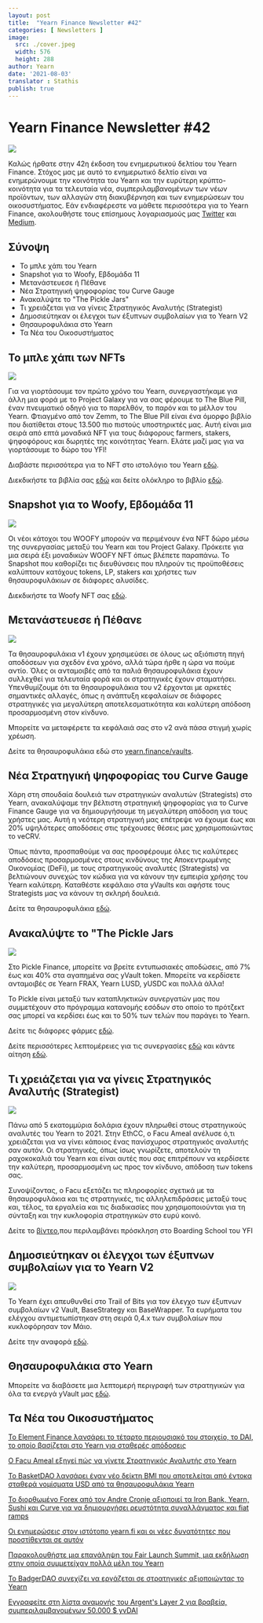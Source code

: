 ```yaml
---
layout: post
title:  "Yearn Finance Newsletter #42"
categories: [ Newsletters ]
image:
  src: ./cover.jpeg
  width: 576
  height: 288
author: Yearn
date: '2021-08-03'
translator : Stathis
publish: true
---
```


# Yearn Finance Newsletter #42

![](/_newsletters/Yearn-Finance-Newsletter-42/image1.png)

Καλώς ήρθατε στην 42η έκδοση του ενημερωτικού δελτίου του Yearn Finance. Στόχος μας με αυτό το ενημερωτικό δελτίο είναι να ενημερώνουμε την κοινότητα του Yearn και την ευρύτερη κρύπτο-κοινότητα για τα τελευταία νέα, συμπεριλαμβανομένων των νέων προϊόντων, των αλλαγών στη διακυβέρνηση και των ενημερώσεων του οικοσυστήματος. Εάν ενδιαφέρεστε να μάθετε περισσότερα για το Yearn Finance, ακολουθήστε τους επίσημους λογαριασμούς μας [Twitter](https://twitter.com/iearnfinance) και [Medium](https://medium.com/iearn).

## **Σύνοψη**

- Το μπλε χάπι του Yearn
- Snapshot για το Woofy, Εβδομάδα 11
- Μετανάστευεσε ή Πέθανε
- Νέα Στρατηγική ψηφοφορίας του Curve Gauge
- Ανακαλύψτε το "The Pickle Jars"
- Τι χρειάζεται για να γίνεις Στρατηγικός Αναλυτής (Strategist)
- Δημοσιεύτηκαν οι έλεγχοι των έξυπνων συμβολαίων για το Yearn V2
- Θησαυροφυλάκια στο Yearn
- Τα Νέα του Οικοσυστήματος

## **Το μπλε χάπι των NFTs**

![](/_newsletters/Yearn-Finance-Newsletter-42/image2.png)

Για να γιορτάσουμε τον πρώτο χρόνο του Yearn, συνεργαστήκαμε για άλλη μια φορά με το Project Galaxy για να σας φέρουμε το The Blue Pill, έναν πνευματικό οδηγό για το παρελθόν, το παρόν και το μέλλον του Yearn. Φτιαγμένο από τον Zemm, το The Blue Pill είναι ένα όμορφο βιβλίο που διατίθεται στους 13.500 πιο πιστούς υποστηρικτές μας. Αυτή είναι μια σειρά από επτά μοναδικά NFT για τους διάφορους farmers, stakers, ψηφοφόρους και δωρητές της κοινότητας Yearn. Ελάτε μαζί μας για να γιορτάσουμε το δώρο του YFI!

Διαβάστε περισσότερα για το NFT στο ιστολόγιο του Yearn [εδώ](https://medium.com/iearn/the-blue-pill-ca44ed01f16f).

Διεκδικήστε τα βιβλία σας [εδώ](https://galaxy.eco/yearn) και δείτε ολόκληρο το βιβλίο [εδώ](https://thebluepill.eth.link/).

## **Snapshot για το Woofy, Εβδομάδα 11**

![](/_newsletters/Yearn-Finance-Newsletter-42/image3.png)

Οι νέοι κάτοχοι του WOOFY μπορούν να περιμένουν ένα NFT δώρο μέσω της συνεργασίας μεταξύ του Yearn και του Project Galaxy. Πρόκειτε για μια σειρά έξι μοναδικών WOOFY NFT όπως βλέπετε παραπάνω. Το Snapshot που καθορίζει τις διευθύνσεις που πληρούν τις προϋποθέσεις καλύπτουν κατόχους tokens, LP, stakers και χρήστες των θησαυροφυλάκιων σε διάφορες αλυσίδες.

Διεκδικήστε τα Woofy NFT σας [εδώ](https://galaxy.eco/yearn).

## **Μετανάστευεσε ή Πέθανε**

![](/_newsletters/Yearn-Finance-Newsletter-42/image4.png)

Τα θησαυροφυλάκια v1 έχουν χρησιμεύσει σε όλους ως αξιόπιστη πηγή αποδόσεων για σχεδόν ένα χρόνο, αλλά τώρα ήρθε η ώρα να πούμε αντίο. Όλες οι ανταμοιβές από τα παλιά θησαυροφυλάκια έχουν συλλεχθεί για τελευταία φορά και οι στρατηγικές έχουν σταματήσει. Υπενθυμίζουμε ότι τα θησαυροφυλάκια του v2 έρχονται με  αρκετές σημαντικές αλλαγές, όπως η ανάπτυξη κεφαλαίων σε διάφορες στρατηγικές για μεγαλύτερη αποτελεσματικότητα και καλύτερη απόδοση προσαρμοσμένη στον κίνδυνο.

Μπορείτε να μεταφέρετε τα κεφάλαιά σας στο v2 ανά πάσα στιγμή χωρίς χρέωση.

Δείτε τα θησαυροφυλάκια εδώ στο [yearn.finance/vaults](https://yearn.finance/vaults).

## **Νέα Στρατηγική ψηφοφορίας του Curve Gauge**

Χάρη στη σπουδαία δουλειά των στρατηγικών αναλυτών (Strategists) στο Yearn, ανακαλύψαμε την βέλτιστη στρατηγική ψηφοφορίας για το Curve Finance Gauge για να δημιουργήσουμε τη μεγαλύτερη απόδοση για τους χρήστες μας. Αυτή η νεότερη στρατηγική μας επέτρεψε να έχουμε έως και 20% υψηλότερες αποδόσεις στις τρέχουσες θέσεις μας χρησιμοποιώντας το veCRV.

Όπως πάντα, προσπαθούμε να σας προσφέρουμε όλες τις καλύτερες αποδόσεις προσαρμοσμένες στους κινδύνους της Αποκεντρωμένης Οικονομίας (DeFi), με τους στρατηγικούς αναλυτές (Strategists) να βελτιώνουν συνεχώς τον κώδικα για να κάνουν την εμπειρία χρήσης του Yearn καλύτερη. Καταθέστε κεφάλαιο στα yVaults και αφήστε τους Strategists μας να κάνουν τη σκληρή δουλειά.

Δείτε τα θησαυροφυλάκια [εδώ](https://yearn.finance/vaults).

## **Ανακαλύψτε το "The Pickle Jars**

![](/_newsletters/Yearn-Finance-Newsletter-42/image5.png)

Στο Pickle Finance, μπορείτε να βρείτε εντυπωσιακές αποδώσεις, από 7% έως και 40% στα αγαπημένα σας yVault token. Μπορείτε να κερδίσετε ανταμοιβές σε Yearn FRAX, Yearn LUSD, yUSDC και πολλά άλλα!

Το Pickle είναι μεταξύ των καταπληκτικών συνεργατών μας που συμμετέχουν στο πρόγραμμα κατανομής εσόδων στο οποίο το πρότζεκτ σας μπορεί να κερδίσει έως και το 50% των τελών που παράγει το Yearn.

Δείτε τις διάφορες φάρμες [εδώ](https://app.pickle.finance/farms).

Δείτε περισσότερες λεπτομέρειες για τις συνεργασίες [εδώ](https://twitter.com/iearnfinance/status/1367508483952771075) και κάντε αίτηση [εδώ](https://yearnfinance.typeform.com/to/uP7xOJUN).

## **Τι χρειάζεται για να γίνεις Στρατηγικός Αναλυτής (Strategist)**

![](/_newsletters/Yearn-Finance-Newsletter-42/image6.png)

Πάνω από 5 εκατομμύρια δολάρια έχουν πληρωθεί στους στρατηγικούς αναλυτές του Yearn το 2021. Στην EthCC, ο Facu Ameal ανέλυσε ό,τι χρειάζεται για να γίνει κάποιος ένας πανίσχυρος στρατηγικός αναλυτής σαν αυτόν. Οι στρατηγικές, όπως ίσως γνωρίζετε, αποτελούν τη ραχοκοκαλιά του Yearn και είναι αυτές που σας επιτρέπουν να κερδίσετε την καλύτερη, προσαρμοσμένη ως προς τον κίνδυνο, απόδοση των tokens σας.

Συνοψίζοντας, ο Facu εξετάζει τις πληροφορίες σχετικά με τα θησαυροφυλάκια και τις στρατηγικές, τις αλληλεπιδράσεις μεταξύ τους και, τέλος, τα εργαλεία και τις διαδικασίες που χρησιμοποιούνται για τη σύνταξη και την κυκλοφορία στρατηγικών στο ευρύ κοινό.

Δείτε το [βίντεο](https://www.youtube.com/watch?v=NVR3teJw0Y0),που περιλαμβάνει πρόσκληση στο Boarding School του YFI

## **Δημοσιεύτηκαν οι έλεγχοι των έξυπνων συμβολαίων για το Yearn V2**

![](/_newsletters/Yearn-Finance-Newsletter-42/image7.png)

Το Yearn έχει απευθυνθεί στο Trail of Bits για τον έλεγχο των έξυπνων συμβολαίων v2 Vault, BaseStrategy και BaseWrapper. Τα ευρήματα του ελέγχου αντιμετωπίστηκαν στη σειρά 0,4.x των συμβολαίων που κυκλοφόρησαν τον Μάιο.

Δείτε την αναφορά [εδώ](https://github.com/trailofbits/publications/blob/master/reviews/YearnV2Vaults.pdf).

## **Θησαυροφυλάκια στο Yearn**

Μπορείτε να διαβάσετε μια λεπτομερή περιγραφή των στρατηγικών για όλα τα ενεργά yVault μας [εδώ](https://medium.com/yearn-state-of-the-vaults/the-vaults-at-yearn-9237905ffed3).

## **Τα Νέα του Οικοσυστήματος**

[Το Element Finance λανσάρει το τέταρτο περιουσιακό του στοιχείο, το DAI, το οποίο βασίζεται στο Yearn για σταθερές απόδοσεις](https://twitter.com/element_fi/status/1417880198033387526)

[Ο Facu Ameal εξηγεί πώς να γίνετε Στρατηγικός Αναλυτής στο Yearn](https://youtu.be/NVR3teJw0Y0)

[Το BasketDAO λανσάρει έναν νέο δείκτη BMI που αποτελείται από έντοκα σταθερά νομίσματα USD από τα θησαυροφυλάκια Yearn](https://twitter.com/BasketDAOOrg/status/1415505266221535237)

[Το διορθωμένο Forex από τον Andre Cronje αξιοποιεί τα Iron Bank, Yearn, Sushi και Curve για να δημιουργήσει ρευστότητα συναλλάγματος και fiat ramps](https://andrecronje.medium.com/fair-launches-decentralized-collaboration-and-fixed-forex-ab327a2e4fc4 )

[Οι ενημερώσεις στον ιστότοπο yearn.fi και οι νέες δυνατότητες που προστίθενται σε αυτόν](https://twitter.com/dudesahn/status/1417898521685078016)

[Παρακολουθήστε μια επανάληψη του Fair Launch Summit, μια εκδήλωση στην οποία συμμετείχαν πολλά μέλη του Yearn](https://youtu.be/1KqxvJnNRWg)

[Το BadgerDAO συνεχίζει να εργάζεται σε στρατηγικές αξιοποιώντας το Yearn](https://twitter.com/BadgerDAO/status/1420468295388520449)

[Εγγραφείτε στη λίστα αναμονής του Argent's Layer 2 για βραβεία, συμπεριλαμβανομένων 50.000 $ yvDAI](https://twitter.com/argentHQ/status/1422262937423597571)
